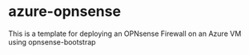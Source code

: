 # azure-opnsense
This is a template for deploying an OPNsense Firewall on an Azure VM using opnsense-bootstrap
